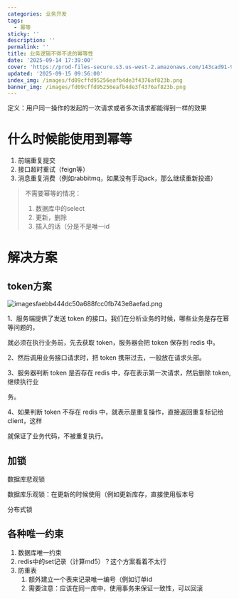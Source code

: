 ```yaml
---
categories: 业务开发
tags:
  - 幂等
sticky: ''
description: ''
permalink: ''
title: 业务逻辑不得不说的幂等性
date: '2025-09-14 17:39:00'
cover: 'https://prod-files-secure.s3.us-west-2.amazonaws.com/143cad91-961b-48b0-82dc-78fbb6eb5abe/24d85998-e308-4baa-87fa-8d48c6d92494/82673125_p0.png?X-Amz-Algorithm=AWS4-HMAC-SHA256&X-Amz-Content-Sha256=UNSIGNED-PAYLOAD&X-Amz-Credential=ASIAZI2LB4664HPCDZKG%2F20250920%2Fus-west-2%2Fs3%2Faws4_request&X-Amz-Date=20250920T040047Z&X-Amz-Expires=3600&X-Amz-Security-Token=IQoJb3JpZ2luX2VjEGwaCXVzLXdlc3QtMiJIMEYCIQCy55CIC%2BklDTmtv57rWgAQqGKgKewKHdA2vf5S4Ri0JQIhAJEEDnUSl1Vv7Qkt%2BXH5TWDc%2FhVgXB6Z4DOiKZvVETTsKogECOX%2F%2F%2F%2F%2F%2F%2F%2F%2F%2FwEQABoMNjM3NDIzMTgzODA1IgwvzTlH%2FvH9nmdXAMMq3AM%2FDay58yeKU2jgQvClqkB7Cz%2FaULetnQG9dYQ9NK01msnWzI1XYZApUxF19ROux8NH7TSiFc1QYG8MiAD1cXnzHEgPy0AHHYb%2FlnE5E%2BUu1ImZDKx9vPe6zxc36Ln%2BfxczzJrJfvevVrB3UstJtayTug7IyuQrYpG56bAIWLQflp%2FXeOLiNeSpLz1EtTTm9I8WL%2FjCYeTtyU1Zog7adQJs1ZmjMYRg8vxmtUbxxE4UzK3HgiAe3D4VNDkhTcK%2BL9OLchNIXxpsp3Ygwaz95HLiSXNztGqzkjLu318I4aalVscyVtVZCb%2FhSHzSc6Wy6j1Wq1YiNjOylJw%2FEpkvvIqTW%2FBfKq0DGUGL9LWz5qO8fcPoqWLUFp4ElA%2FEdhyTgTTGFxWYL4YF1bXt%2F1vHefvu6WgV9WeZ2GaErO3Y4i4CWfvJHaovSwEtxDaI41Qxi5sEBf8ptTjzeR4j6rp%2FVOpt2h3T6L2tIk5s%2FVfo%2F78O4L9fio3Hx3NS4d3i8AIP48VXkXBzFBvIFfz%2FrN%2BkosuwhAtVcCGaVNzeACsNDydL5o2mOUwi6mUbrEf4G6LRhMKqPtiruf2DlJBb8N4Eh2ay%2BEPOr0ElFTmKqcmungbGU5wa94hG25K4kHfNODCYyrjGBjqkAXCijC1Qg%2FoNzGLaOzvYqC%2FIKyquvvBBxEDW4maOa9FJF%2Fzh8TxKxvY5geVpIzRo1lK6PIhHftMP7g0MCXzuSWuuHRkzXMP7tuUJRF0oQ9X%2FIdnVd6QByhOmWgAPMwpOUObTOC72idMjwmhcHoH5eiIvG8FvAmMXKYI5DIiVQajWF6yGTmxfHiszQpcOUIjLL6eDoOjbRKU9eHZNO2s9Pa12xDPa&X-Amz-Signature=5a6f32ad5cdcf71c2e678c076b61372534328bc584021af49c3ffab602b06f13&X-Amz-SignedHeaders=host&x-amz-checksum-mode=ENABLED&x-id=GetObject'
updated: '2025-09-15 09:56:00'
index_img: /images/fd09cffd95256eafb4de3f4376af823b.png
banner_img: /images/fd09cffd95256eafb4de3f4376af823b.png
---
```


定义：用户同一操作的发起的一次请求或者多次请求都能得到一样的效果


# 什么时候能使用到幂等

1. 前端重复提交
2. 接口超时重试（feign等）
3. 消息重复消费（例如rabbitmq，如果没有手动ack，那么继续重新投递）
> 不需要幂等的情况：
> 1. 数据库中的select
> 2. 更新，删除
> 3. 插入的话（分是不是唯一id
>

# 解决方案


## token方案


![imagesfaebb444dc50a688fcc0fb743e8aefad.png](/images/d884a09f539819a2e9e4fb24c2a4a18a.png)


1、服务端提供了发送 token 的接口。我们在分析业务的时候，哪些业务是存在幂等问题的，


就必须在执行业务前，先去获取 token，服务器会把 token 保存到 redis 中。


2、然后调用业务接口请求时，把 token 携带过去，一般放在请求头部。


3、服务器判断 token 是否存在 redis 中，存在表示第一次请求，然后删除 token,继续执行业


务。


4、如果判断 token 不存在 redis 中，就表示是重复操作，直接返回重复标记给 client，这样


就保证了业务代码，不被重复执行。


## 加锁


数据库悲观锁


数据库乐观锁：在更新的时候使用（例如更新库存，直接使用版本号


分布式锁


## 各种唯一约束

1. 数据库唯一约束
2. redis中的set记录（计算md5）？这个方案看着不太行
3. 防重表
    1. 额外建立一个表来记录唯一编号（例如订单id
    2. 需要注意：应该在同一库中，使用事务来保证一致性，可以回滚
